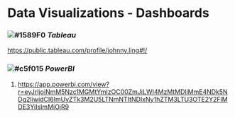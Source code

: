 # Data Visualizations - Dashboards

### ![#1589F0](https://placehold.it/15/1589F0/000000?text=+)	*Tableau*	
https://public.tableau.com/profile/johnny.ling#!/

### ![#c5f015](https://placehold.it/15/c5f015/000000?text=+)	*PowerBI*	
1. https://app.powerbi.com/view?r=eyJrIjoiNmM5Nzc1MGMtYmIzOC00ZmJiLWI4MzMtMDliMmE4NDk5NDg2IiwidCI6ImUyZTk3M2U5LTNmNTItNDIxNy1hZTM3LTU3OTE2Y2FlMDE3YiIsImMiOjR9


```
